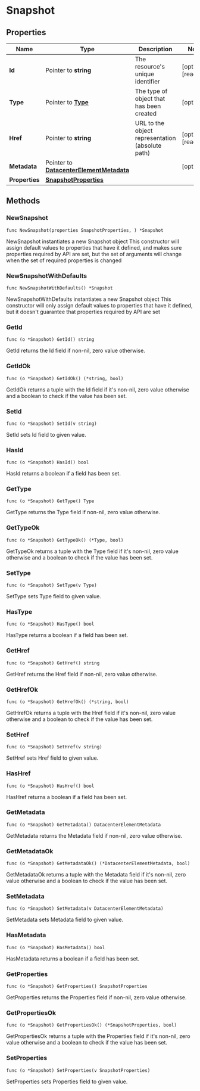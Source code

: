 # Snapshot

## Properties

|Name | Type | Description | Notes|
|------------ | ------------- | ------------- | -------------|
|**Id** | Pointer to **string** | The resource&#39;s unique identifier | [optional] [readonly] |
|**Type** | Pointer to [**Type**](Type.md) | The type of object that has been created | [optional] |
|**Href** | Pointer to **string** | URL to the object representation (absolute path) | [optional] [readonly] |
|**Metadata** | Pointer to [**DatacenterElementMetadata**](DatacenterElementMetadata.md) |  | [optional] |
|**Properties** | [**SnapshotProperties**](SnapshotProperties.md) |  | |

## Methods

### NewSnapshot

`func NewSnapshot(properties SnapshotProperties, ) *Snapshot`

NewSnapshot instantiates a new Snapshot object
This constructor will assign default values to properties that have it defined,
and makes sure properties required by API are set, but the set of arguments
will change when the set of required properties is changed

### NewSnapshotWithDefaults

`func NewSnapshotWithDefaults() *Snapshot`

NewSnapshotWithDefaults instantiates a new Snapshot object
This constructor will only assign default values to properties that have it defined,
but it doesn't guarantee that properties required by API are set

### GetId

`func (o *Snapshot) GetId() string`

GetId returns the Id field if non-nil, zero value otherwise.

### GetIdOk

`func (o *Snapshot) GetIdOk() (*string, bool)`

GetIdOk returns a tuple with the Id field if it's non-nil, zero value otherwise
and a boolean to check if the value has been set.

### SetId

`func (o *Snapshot) SetId(v string)`

SetId sets Id field to given value.

### HasId

`func (o *Snapshot) HasId() bool`

HasId returns a boolean if a field has been set.

### GetType

`func (o *Snapshot) GetType() Type`

GetType returns the Type field if non-nil, zero value otherwise.

### GetTypeOk

`func (o *Snapshot) GetTypeOk() (*Type, bool)`

GetTypeOk returns a tuple with the Type field if it's non-nil, zero value otherwise
and a boolean to check if the value has been set.

### SetType

`func (o *Snapshot) SetType(v Type)`

SetType sets Type field to given value.

### HasType

`func (o *Snapshot) HasType() bool`

HasType returns a boolean if a field has been set.

### GetHref

`func (o *Snapshot) GetHref() string`

GetHref returns the Href field if non-nil, zero value otherwise.

### GetHrefOk

`func (o *Snapshot) GetHrefOk() (*string, bool)`

GetHrefOk returns a tuple with the Href field if it's non-nil, zero value otherwise
and a boolean to check if the value has been set.

### SetHref

`func (o *Snapshot) SetHref(v string)`

SetHref sets Href field to given value.

### HasHref

`func (o *Snapshot) HasHref() bool`

HasHref returns a boolean if a field has been set.

### GetMetadata

`func (o *Snapshot) GetMetadata() DatacenterElementMetadata`

GetMetadata returns the Metadata field if non-nil, zero value otherwise.

### GetMetadataOk

`func (o *Snapshot) GetMetadataOk() (*DatacenterElementMetadata, bool)`

GetMetadataOk returns a tuple with the Metadata field if it's non-nil, zero value otherwise
and a boolean to check if the value has been set.

### SetMetadata

`func (o *Snapshot) SetMetadata(v DatacenterElementMetadata)`

SetMetadata sets Metadata field to given value.

### HasMetadata

`func (o *Snapshot) HasMetadata() bool`

HasMetadata returns a boolean if a field has been set.

### GetProperties

`func (o *Snapshot) GetProperties() SnapshotProperties`

GetProperties returns the Properties field if non-nil, zero value otherwise.

### GetPropertiesOk

`func (o *Snapshot) GetPropertiesOk() (*SnapshotProperties, bool)`

GetPropertiesOk returns a tuple with the Properties field if it's non-nil, zero value otherwise
and a boolean to check if the value has been set.

### SetProperties

`func (o *Snapshot) SetProperties(v SnapshotProperties)`

SetProperties sets Properties field to given value.




